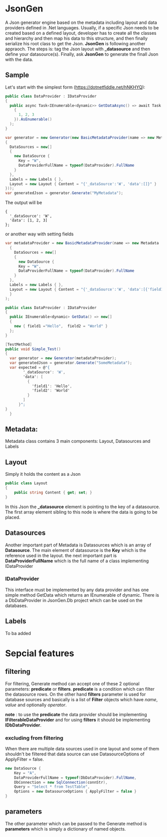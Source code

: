 # JsonGen
A Json generator engine based on the metadata including layout and data providers defined in .Net languages. Usually, if a specific Json needs to be created based on a defined layout, developer has to create all the classes and hierarchy and then map his data to this structure, and then finally serialize his root class to get the Json. **JsonGen** is following another appraoch. The steps is: tag the Json layout with **\_datasource** and then define your datasource(s). Finally, ask **JsonGen** to generate the finall Json with the data.

## Sample
Let's start with the simplest form (https://dotnetfiddle.net/hNKHYQ):
```csharp
public class DataProvider : IDataProvider
{
  public async Task<IEnumerable<dynamic>> GetDataAsync() => await Task.FromResult((new dynamic[]
    {
      1, 2, 3
    }).AsEnumerable()
  );
}

var generator = new Generator(new BasicMetadataProvider(name => new Metadata
{
  DataSources = new[]
  {
    new DataSource {
      Key = "W",
      DataProviderFullName = typeof(DataProvider).FullName
    }
  },
  Labels = new Labels { },
  Layout = new Layout { Content = "{'_dataSource':'W', 'data':[]}" }
}));
var generatedJson = generator.Generate("MyMetadata");
```
The output will be 
```
{
  '_dataSource': 'W',
  'data': [1, 2, 3]
};
```

or another way with setting fields
```csharp
var metadataProvider = new BasicMetadataProvider(name => new Metadata
  {
    DataSources = new[]
    {
      new DataSource {
      Key = "W",
      DataProviderFullName = typeof(DataProvider).FullName
    }
  },
  Labels = new Labels { },
  Layout = new Layout { Content = "{'_dataSource':'W', 'data':[{'field1': '@val', 'field2': '@val'}]}" }
  }
);

public class DataProvider : IDataProvider
{
  public IEnumerable<dynamic> GetData() => new[]
  {
    new { field1 ="Hello",  field2 = "World" }
  };
}

[TestMethod]
public void Simple_Test()
{
  var generator = new Generator(metadataProvider);
  var generatedJson = generator.Generate("SomeMetadata");
  var expected = @"{
        '_dataSource': 'W',
        'data': [
          {
            'field1': 'Hello',
            'field2': 'World'
          }
        ]
      }";  
}
  }
```

## Metadata:
Metadata class contains 3 main components: Layout, Datasources and Labels

## Layout
Simply it holds the content as a Json
```csharp
public class Layout
{
    public string Content { get; set; }
}
```
In this Json the **\_datasource** element is pointing to the key of a datasource. The first array element sibling to this node is where the data is going to be placed.

## Datasources
Another important part of Metadata is Datasources which is an array of **Datasource**. The main element of datasource is the **Key** which is the reference used in the layout. the next important part is **DataProviderFullName** which is the full name of a class implementing IDataProvider

### IDataProvider
This interface must be implemented by any data provider and has one simple method GetData which returns an IEnumerable of dynamic.
There is a DbDataProvider in JsonGen.Db project which can be used on the databases. 

## Labels
To ba added

# Sepcial features
## filtering
For filtering, Generate method can accept one of these 2 optional parameters: **predicate** or **filters**. **predicate** is a condition which can filter the datasource rows. On the other hand **filters** parameter is used for database sources and basically is a list of **Filter** objects which have _name_, _value_ and optionally _operator_. 

**note** : to use the **predicate** the data provider should be implementing **IFilterableDataProvider** and for using **filters** it should be implementing **IDbDataProvider**. 

### excluding from filtering
When there are multiple data sources used in one layout and some of them shouldn't be filtered that data source can use DatasourceOptions of ApplyFilter = false.

```csharp
new DataSource {
    Key = "A",
    DataProviderFullName = typeof(DbDataProvider).FullName,
    DbConnection = new SqlConnection(connStr),
    Query = "Select * from TestTable",
    Options = new DatasourceOptions { ApplyFilter = false }
}

```

## parameters
The other parameter which can be passed to the Generate method is **parameters** which is simply a dictionary of named objects. 
